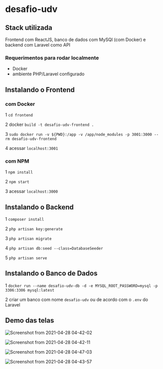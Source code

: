 # desafio-udv

## Stack utilizada

Frontend com ReactJS, banco de dados com MySQl (com Docker) e backend com Laravel como API

### Requerimentos para rodar localmente

- Docker
- ambiente PHP/Laravel configurado

## Instalando o Frontend

### com Docker

1 ```cd frontend```

2 docker ```build -t desafio-udv-frontend .```

3 ```sudo docker run -v ${PWD}:/app -v /app/node_modules -p 3001:3000 --rm desafio-udv-frontend```

4 acessar ```localhost:3001```

### com NPM

1 ```npm install```

2 ```npm start```

3 acessar ```localhost:3000```

## Instalando o Backend

1 ```composer install```

2 ```php artisan key:generate```

3 ```php artisan migrate```

4 ```php artisan db:seed --class=DatabaseSeeder```

5 ```php artisan serve```

## Instalando o Banco de Dados

1 ```docker run --name desafio-udv-db -d -e MYSQL_ROOT_PASSWORD=mysql -p 3306:3306 mysql:latest```

2 criar um banco com nome ```desafio-udv``` ou de acordo com o ```.env``` do Laravel

## Demo das telas

![Screenshot from 2021-04-28 04-42-02](https://user-images.githubusercontent.com/7242326/116444396-0ff97980-a82b-11eb-8c78-23a710a34eae.png)

![Screenshot from 2021-04-28 04-42-11](https://user-images.githubusercontent.com/7242326/116444417-1556c400-a82b-11eb-9ccf-27ff8ea38aeb.png)

![Screenshot from 2021-04-28 04-47-03](https://user-images.githubusercontent.com/7242326/116444437-1ab40e80-a82b-11eb-8229-e7c1140d186e.png)

![Screenshot from 2021-04-28 04-43-57](https://user-images.githubusercontent.com/7242326/116444456-1daeff00-a82b-11eb-9597-906ffe66b5e1.png)
